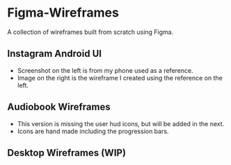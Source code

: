 # Figma-Wireframes
A collection of wireframes built from scratch using Figma.

## Instagram Android UI

 - Screenshot on the left is from my phone used as a reference.
 - Image on the right is the wireframe I created using the reference on the left.
    
## Audiobook Wireframes
 
 - This version is missing the user hud icons, but will be added in the next.
 - Icons are hand made including the progression bars.

## Desktop Wireframes (WIP)
